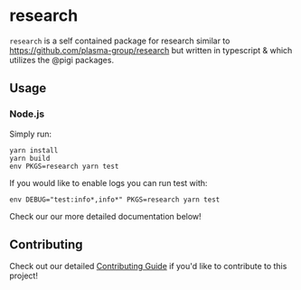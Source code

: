 # research
`research` is a self contained package for research similar to https://github.com/plasma-group/research but written in typescript & which utilizes the @pigi packages.

## Usage
### Node.js
Simply run:
```
yarn install
yarn build
env PKGS=research yarn test
```

If you would like to enable logs you can run test with:
```
env DEBUG="test:info*,info*" PKGS=research yarn test
```

Check our our more detailed documentation below!

## Contributing
Check out our detailed [Contributing Guide](https://github.com/plasma-group/pigi/blob/master/README.md#contributing) if you'd like to contribute to this project!
